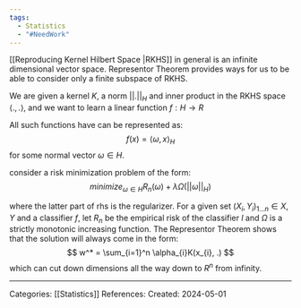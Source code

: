```yaml
---
tags:
  - Statistics
  - "#NeedWork"
---
```

[[Reproducing Kernel Hilbert Space |RKHS]] in general is an infinite dimensional vector space.
Representor Theorem provides ways for us to be able to consider only a finite subspace of RKHS.

We are given a kernel $K$, a norm $||.||_H$ and inner product in the RKHS space $\langle . , . \rangle$, and we want to learn a linear function $f: H \to R$ 

All such functions have can be represented as:
$$
f(x) = \langle \omega, x \rangle_{H}
$$
for some normal vector $\omega \in H$.

consider a risk minimization problem of the form:
$$
minimize_{\omega \in H} R_{n}(\omega) + \lambda \Omega(||\omega||_{H})
$$

where the latter part of rhs is the regularizer.
For a given set $(X_i, Y_i)_{1...n} \in X, Y$ and a classifier $f$, let $R_n$ be the empirical risk of the classifier $l$ and $\Omega$ is a strictly monotonic increasing function. The Representor Theorem shows that the solution will always come in the form:
$$
w^* = \sum_{i=1}^n \alpha_{i}K(x_{i}, .)
$$
which can cut down dimensions all the way down to $R^n$ from infinity.

---
Categories: [[Statistics]]
References:
Created: 2024-05-01